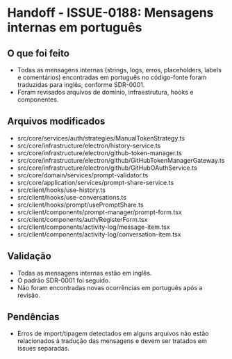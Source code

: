 # Handoff - ISSUE-0188: Mensagens internas em português

## O que foi feito

- Todas as mensagens internas (strings, logs, erros, placeholders, labels e comentários) encontradas em português no código-fonte foram traduzidas para inglês, conforme SDR-0001.
- Foram revisados arquivos de domínio, infraestrutura, hooks e componentes.

## Arquivos modificados

- src/core/services/auth/strategies/ManualTokenStrategy.ts
- src/core/infrastructure/electron/history-service.ts
- src/core/infrastructure/electron/github-token-manager.ts
- src/core/infrastructure/electron/github/GitHubTokenManagerGateway.ts
- src/core/infrastructure/electron/github/GitHubOAuthService.ts
- src/core/domain/services/prompt-validator.ts
- src/core/application/services/prompt-share-service.ts
- src/client/hooks/use-history.ts
- src/client/hooks/use-conversations.ts
- src/client/hooks/prompt/usePromptShare.ts
- src/client/components/prompt-manager/prompt-form.tsx
- src/client/components/auth/RegisterForm.tsx
- src/client/components/activity-log/message-item.tsx
- src/client/components/activity-log/conversation-item.tsx

## Validação

- Todas as mensagens internas estão em inglês.
- O padrão SDR-0001 foi seguido.
- Não foram encontradas novas ocorrências em português após a revisão.

## Pendências

- Erros de import/tipagem detectados em alguns arquivos não estão relacionados à tradução das mensagens e devem ser tratados em issues separadas.